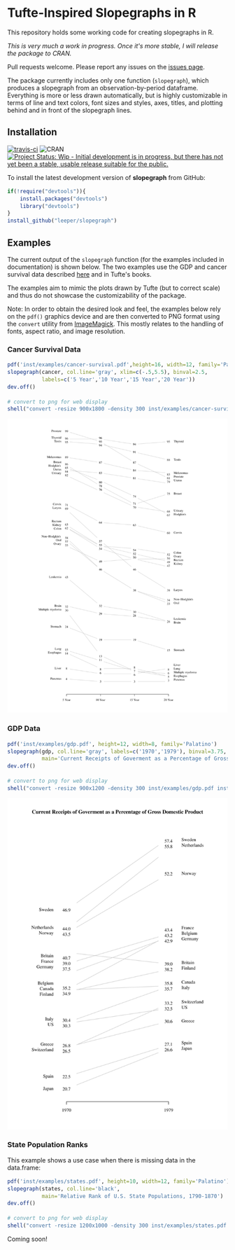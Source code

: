 # Tufte-Inspired Slopegraphs in R #

This repository holds some working code for creating slopegraphs in R.

*This is very much a work in progress. Once it's more stable, I will release the package to CRAN.*

Pull requests welcome. Please report any issues on the [issues page](https://github.com/leeper/slopegraph/issues).

The package currently includes only one function (`slopegraph`), which produces a slopegraph from an observation-by-period dataframe. Everything is more or less drawn automatically, but is highly customizable in terms of line and text colors, font sizes and styles, axes, titles, and plotting behind and in front of the slopegraph lines.

## Installation ##

[![travis-ci](https://travis-ci.org/leeper/slopegraph.svg)](https://travis-ci.org/leeper/slopegraph) 
![CRAN](http://www.r-pkg.org/badges/version/slopegraph)
[![Project Status: Wip - Initial development is in progress, but there has not yet been a stable, usable release suitable for the public.](http://www.repostatus.org/badges/0.1.0/wip.svg)](http://www.repostatus.org/#wip)

To install the latest development version of **slopegraph** from GitHub:

```R
if(!require("devtools")){
    install.packages("devtools")
    library("devtools")
}
install_github("leeper/slopegraph")
```

## Examples ##

The current output of the `slopegraph` function (for the examples included in documentation) is shown below. The two examples use the GDP and cancer survival data described [here](http://www.edwardtufte.com/bboard/q-and-a-fetch-msg?msg_id=0003nk) and in Tufte's books.

The examples aim to mimic the plots drawn by Tufte (but to correct scale) and thus do not showcase the customizability of the package.

Note: In order to obtain the desired look and feel, the examples below rely on the `pdf()` graphics device and are then converted to PNG format using the `convert` utility from [ImageMagick](http://www.imagemagick.org/script/index.php). This mostly relates to the handling of fonts, aspect ratio, and image resolution.

### Cancer Survival Data ###


```r
pdf('inst/examples/cancer-survival.pdf',height=16, width=12, family='Palatino')
slopegraph(cancer, col.line='gray', xlim=c(-.5,5.5), binval=2.5, 
           labels=c('5 Year','10 Year','15 Year','20 Year'))
dev.off()

# convert to png for web display
shell("convert -resize 900x1800 -density 300 inst/examples/cancer-survival.pdf inst/examples/cancer-survival.png")
```

![Cancer Survival](inst/examples/cancer-survival.png)


### GDP Data ###


```r
pdf('inst/examples/gdp.pdf', height=12, width=8, family='Palatino')
slopegraph(gdp, col.line='gray', labels=c('1970','1979'), binval=3.75, 
           main='Current Receipts of Goverment as a Percentage of Gross Domestic Product')
dev.off()

# convert to png for web display
shell("convert -resize 900x1200 -density 300 inst/examples/gdp.pdf inst/examples/gdp.png")
```

![GDP](inst/examples/gdp.png)


### State Population Ranks ###

This example shows a use case when there is missing data in the data.frame:


```r
pdf('inst/examples/states.pdf', height=10, width=12, family='Palatino')
slopegraph(states, col.line='black', 
           main='Relative Rank of U.S. State Populations, 1790-1870')
dev.off()

# convert to png for web display
shell("convert -resize 1200x1000 -density 300 inst/examples/states.pdf inst/examples/states.png")
```

Coming soon!
